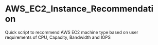 # AWS_EC2_Instance_Recommendation
Quick script to recommend AWS EC2 machine type based on user requirements of CPU, Capacity, Bandwidth and IOPS
